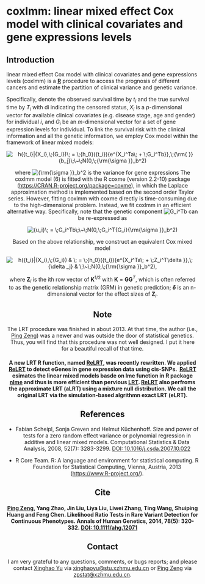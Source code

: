 # coxlmm: linear mixed effect Cox model with clinical covariates and gene expressions levels

## Introduction
linear mixed effect Cox model with clinical covariates and gene expressions levels (coxlmm) is a [**R**](https://cran.r-project.org/) procedure to access the prognosis of different cancers and estimate the partition of clinical variance and genetic variance.

Specifically, denote the observed survival time by *t<sub>i</sub>* and the true survival time by *T<sub>i</sub>* with di indicating the censored status, *X<sub>i</sub>* is a *p*-dimensional vector for available clinical covariates (e.g. disease stage, age and gender) for individual *i*, and *G<sub>i</sub>* be an *m*-dimensional vector for a set of gene expression levels for individual. To link the survival risk with the clinical information and all the genetic information, we employ Cox model within the framework of linear mixed models:

<div align=center><img src="https://latex.codecogs.com/gif.latex?h({t_i}|{X_i},\;{G_i})\;&space;=&space;\;{h_0}({t_i}){e^{X_i^Ta\;&space;&plus;&space;\;G_i^Tb}},\;{\rm{&space;}}{b_j}\;\~\;N(0,\;{\rm{\sigma&space;}}_b^2)" title="h({t_i}|{X_i},\;{G_i})\; = \;{h_0}({t_i}){e^{X_i^Ta\; + \;G_i^Tb}},\;{\rm{ }}{b_j}\;\~\;N(0,\;{\rm{\sigma }}_b^2)" />

where <img src="https://latex.codecogs.com/gif.latex?{\rm{\sigma&space;}}_b^2" title="{\rm{\sigma }}_b^2" /> is the variance for gene expressions 
The coxlmm model (6) is fitted with the R coxme (version 2.2-10) package (https://CRAN.R-project.org/package=coxme), in which the Laplace approximation method is implemented based on the second order Taylor series. However, fitting coxlmm with coxme directly is time-consuming due to the high-dimensional problem. Instead, we fit coxlmm in an efficient alternative way. Specifically, note that the genetic component <img src="https://latex.codecogs.com/gif.latex?G_i^Tb" title="G_i^Tb" /> can be re-expressed as

<div align=center><img src="https://latex.codecogs.com/gif.latex?{u_i}\;&space;=&space;\;G_i^Tb\;\~\;N(0,\;G_i^T{G_i}{\rm{\sigma&space;}}_b^2)" title="{u_i}\; = \;G_i^Tb\;\~\;N(0,\;G_i^T{G_i}{\rm{\sigma }}_b^2)" />

Based on the above relationship, we construct an equivalent Cox mixed model

<div align=center><img src="https://latex.codecogs.com/gif.latex?h({t_i}|{X_i},\;{G_i})&space;&&space;\;&space;=&space;\;{h_0}({t_i}){e^{X_i^Ta\;&space;&plus;&space;\;Z_i^T\delta&space;}},\;{\delta&space;_j}&space;&&space;\;\~\;N(0,\;{\rm{\sigma&space;}}_b^2)," title="h({t_i}|{X_i},\;{G_i}) & \; = \;{h_0}({t_i}){e^{X_i^Ta\; + \;Z_i^T\delta }},\;{\delta _j} & \;\~\;N(0,\;{\rm{\sigma }}_b^2)," />

where **Z**<sub>*i*</sub> is the ith row vector of **K**<sup>1/2</sup> with **K** = **GG**<sup>*T*</sup>, which is often referred to as the genetic relationship matrix (GRM) in genetic prediction; ***δ*** is an n-dimensional vector for the effect sizes of **Z**<sub>*i*</sub>.

## Note
The LRT procedure was finished in about 2013. At that time, the author (i.e., [Ping Zeng](https://github.com/biostatpzeng)) was a newer and was outside the door of statistical genetics. Thus, you will find that this procedure was not well designed. I put it here for a beautiful recall of that time.

#### A new LRT R function, named [ReLRT](https://github.com/biostatpzeng/LRT/blob/master/ReLRT.R), was recently rewritten. We applied [ReLRT](https://github.com/biostatpzeng/LRT/blob/master/ReLRT.R) to detect eGenes in gene expression data using cis-SNPs.  [ReLRT](https://github.com/biostatpzeng/LRT/blob/master/ReLRT.R) esimates the linear mixed models basde on lme function in R package [nlme](https://cran.r-project.org/web/packages/nlme/index.html) and thus is more efficient than pervious [LRT](https://github.com/biostatpzeng/LRT/blob/master/LRT.R). [ReLRT](https://github.com/biostatpzeng/LRT/blob/master/ReLRT.R) also perfroms the approximate LRT (aLRT) using a mixture null distribution. We call the original LRT via the simulation-based algrithmn exact LRT (eLRT). 

## References

+ Fabian Scheipl, Sonja Greven and Helmut Küchenhoff. Size and power of tests for a zero random effect variance or polynomial regression in additive and linear mixed models. Computational Statistics & Data Analysis, 2008, 52(7): 3283-3299. [DOI: 10.1016/j.csda.2007.10.022](http://www.sciencedirect.com/science/article/pii/S0167947307004306)

+ R Core Team. R: A language and environment for statistical computing. R Foundation for Statistical Computing, Vienna, Austria, 2013 (https://www.R-project.org/). 

## Cite
#### [Ping Zeng](https://github.com/biostatpzeng), Yang Zhao, Jin Liu, Liya Liu, Liwei Zhang, Ting Wang, Shuiping Huang and Feng Chen. Likelihood Ratio Tests in Rare Variant Detection for Continuous Phenotypes. Annals of Human Genetics, 2014, 78(5): 320-332. [DOI: 10.1111/ahg.12071](http://onlinelibrary.wiley.com/wol1/doi/10.1111/ahg.12071/abstract) 


## Contact
I am very grateful to any questions, comments, or bugs reports; and please contact [Xinghao Yu](https://github.com/biostatyu) via xinghaoyu@stu.xzhmu.edu.cn or [Ping Zeng](https://github.com/biostatpzeng) via zpstat@xzhmu.edu.cn.

